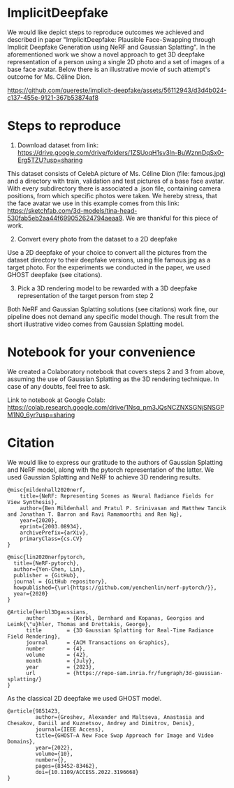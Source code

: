# ImplicitDeepfake

We would like depict steps to reproduce outcomes we achieved and described in paper "ImplicitDeepfake: Plausible Face-Swapping through
Implicit Deepfake Generation using NeRF and Gaussian Splatting". In the aforementioned work we show a novel approach to get 3D deepfake representation of a person using a single 2D photo and a set of images of a base face avatar. Below there is an illustrative movie of such attempt's outcome for Ms. Céline Dion.

https://github.com/quereste/implicit-deepfake/assets/56112943/d3d4b024-c137-455e-9121-367b53874af8

# Steps to reproduce

1. Download dataset from link: https://drive.google.com/drive/folders/1ZSUoqH1sv3ln-BuWznnDqSx0-Erg5TZU?usp=sharing

This dataset consists of CelebA picture of Ms. Céline Dion (file: famous.jpg) and a directory with train, validation and test pictures of a base face avatar. With every subdirectory there is associated a .json file, containing camera positions, from which specific photos were taken. We hereby stress, that the face avatar we use in this example comes from this link: 
https://sketchfab.com/3d-models/tina-head-530fab5eb2aa44f699052624794aeaa9. We are thankful for this piece of work.

2. Convert every photo from the dataset to a 2D deepfake

Use a 2D deepfake of your choice to convert all the pictures from the dataset directory to their deepfake versions, using file famous.jpg as a target photo. For the experiments we conducted in the paper, we used GHOST deepfake (see citations).

3. Pick a 3D rendering model to be rewarded with a 3D deepfake representation of the target person from step 2

Both NeRF and Gaussian Splatting solutions (see citations) work fine, our pipeline does not demand any specific model though. The result from the short illustrative video comes from Gaussian Splatting model.

# Notebook for your convenience

We created a Colaboratory notebook that covers steps 2 and 3 from above, assuming the use of Gaussian Splatting as the 3D rendering technique. In case of any doubts, feel free to ask.

Link to notebook at Google Colab: https://colab.research.google.com/drive/1Nsq_pm3JQsNCZNXSGNjSNSGPM1N0_6yr?usp=sharing

# Citation

We would like to express our gratitude to the authors of Gaussian Splatting and NeRF model, along with the pytorch representation of the latter. We used Gaussian Splatting and NeRF to achieve 3D rendering results.

```
@misc{mildenhall2020nerf,
    title={NeRF: Representing Scenes as Neural Radiance Fields for View Synthesis},
    author={Ben Mildenhall and Pratul P. Srinivasan and Matthew Tancik and Jonathan T. Barron and Ravi Ramamoorthi and Ren Ng},
    year={2020},
    eprint={2003.08934},
    archivePrefix={arXiv},
    primaryClass={cs.CV}
}
```
```
@misc{lin2020nerfpytorch,
  title={NeRF-pytorch},
  author={Yen-Chen, Lin},
  publisher = {GitHub},
  journal = {GitHub repository},
  howpublished={\url{https://github.com/yenchenlin/nerf-pytorch/}},
  year={2020}
}
```
```
@Article{kerbl3Dgaussians,
      author       = {Kerbl, Bernhard and Kopanas, Georgios and Leimk{\"u}hler, Thomas and Drettakis, George},
      title        = {3D Gaussian Splatting for Real-Time Radiance Field Rendering},
      journal      = {ACM Transactions on Graphics},
      number       = {4},
      volume       = {42},
      month        = {July},
      year         = {2023},
      url          = {https://repo-sam.inria.fr/fungraph/3d-gaussian-splatting/}
}
```

As the classical 2D deepfake we used GHOST model.

```
@article{9851423,  
         author={Groshev, Alexander and Maltseva, Anastasia and Chesakov, Daniil and Kuznetsov, Andrey and Dimitrov, Denis},  
         journal={IEEE Access},   
         title={GHOST—A New Face Swap Approach for Image and Video Domains},   
         year={2022},  
         volume={10},  
         number={},  
         pages={83452-83462},  
         doi={10.1109/ACCESS.2022.3196668}
}
```
